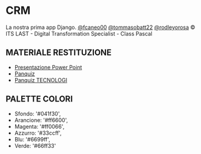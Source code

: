 # CRM

La nostra prima app Django. [@fcaneo00](https://github.com/fcaneo00) [@tommasobatt22](https://github.com/tommasobatt22) [@rodleyorosa](https://github.com/rodleyorosa)
&copy; ITS LAST - Digital Transformation Specialist - Class Pascal

## MATERIALE RESTITUZIONE
- [Presentazione Power Point](https://docs.google.com/presentation/d/1KIH_0bbIELhPwz_2dsjzJqGYLVacM_vXG7f3giE09uY/edit?usp=sharing)
- [Panquiz](https://app.panquiz.com/quizzes/play.html?id=ec38b9bc-45a0-4bb7-926b-7d67db1a6891)
- [Panquiz TECNOLOGI](https://app.panquiz.com/quizzes/play.html?id=5b7fe517-e1bd-4567-a43f-0ba40e9fff21)

## PALETTE COLORI

- Sfondo: '#041f30',
- Arancione: '#ff6600',
- Magenta: '#ff0066',
- Azzurro: '#33ccff',
- Blu: '#6699ff',
- Verde: '#66ff33'